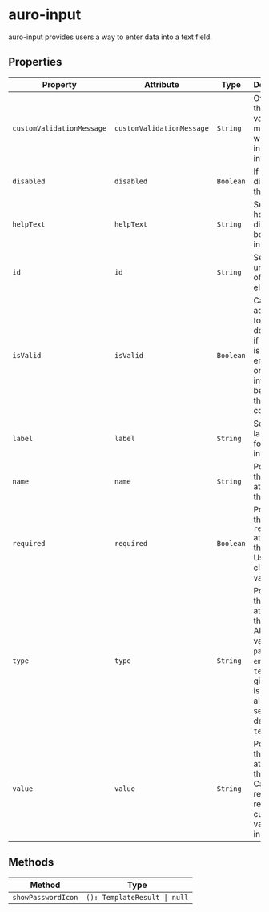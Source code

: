 # auro-input

auro-input provides users a way to enter data into a text field.

## Properties

| Property                  | Attribute                 | Type      | Description                                      |
|---------------------------|---------------------------|-----------|--------------------------------------------------|
| `customValidationMessage` | `customValidationMessage` | `String`  | Overrides the browser validation message when the input is invalid. |
| `disabled`                | `disabled`                | `Boolean` | If set, disables the input.                      |
| `helpText`                | `helpText`                | `String`  | Sets the help text displayed below the input.    |
| `id`                      | `id`                      | `String`  | Sets the unique ID of the element.               |
| `isValid`                 | `isValid`                 | `Boolean` | Can be accessed to determine if the input is in an error state or not. Not intended to be set by the consumer. |
| `label`                   | `label`                   | `String`  | Sets the label text for the input.               |
| `name`                    | `name`                    | `String`  | Populates the `name` attribute on the input.     |
| `required`                | `required`                | `Boolean` | Populates the `required` attribute on the input. Used for client-side validation. |
| `type`                    | `type`                    | `String`  | Populates the `type` attribute on the input. Allowed values are `password`, `email` or `text`. If given value is not allowed or set, defaults to `text`. |
| `value`                   | `value`                   | `String`  | Populates the `value` attribute on the input. Can also be read to retrieve the current value of the input. |

## Methods

| Method             | Type                         |
|--------------------|------------------------------|
| `showPasswordIcon` | `(): TemplateResult \| null` |
